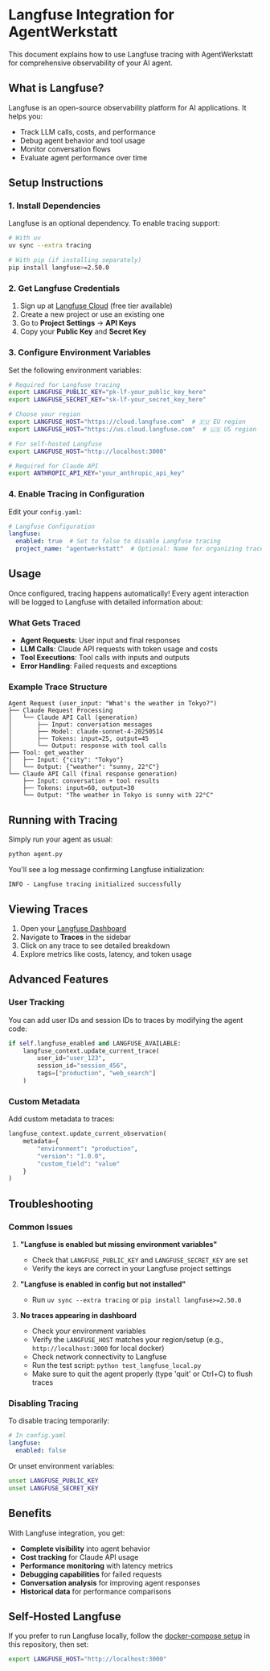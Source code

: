# Langfuse Integration for AgentWerkstatt

This document explains how to use Langfuse tracing with AgentWerkstatt for comprehensive observability of your AI agent.

## What is Langfuse?

Langfuse is an open-source observability platform for AI applications. It helps you:
- Track LLM calls, costs, and performance
- Debug agent behavior and tool usage
- Monitor conversation flows
- Evaluate agent performance over time

## Setup Instructions

### 1. Install Dependencies

Langfuse is an optional dependency. To enable tracing support:

```bash
# With uv
uv sync --extra tracing

# With pip (if installing separately)
pip install langfuse>=2.50.0
```

### 2. Get Langfuse Credentials

1. Sign up at [Langfuse Cloud](https://cloud.langfuse.com) (free tier available)
2. Create a new project or use an existing one
3. Go to **Project Settings** → **API Keys**
4. Copy your **Public Key** and **Secret Key**

### 3. Configure Environment Variables

Set the following environment variables:

```bash
# Required for Langfuse tracing
export LANGFUSE_PUBLIC_KEY="pk-lf-your_public_key_here"
export LANGFUSE_SECRET_KEY="sk-lf-your_secret_key_here"

# Choose your region
export LANGFUSE_HOST="https://cloud.langfuse.com"  # 🇪🇺 EU region
export LANGFUSE_HOST="https://us.cloud.langfuse.com"  # 🇺🇸 US region

# For self-hosted Langfuse
export LANGFUSE_HOST="http://localhost:3000"

# Required for Claude API
export ANTHROPIC_API_KEY="your_anthropic_api_key"
```

### 4. Enable Tracing in Configuration

Edit your `config.yaml`:

```yaml
# Langfuse Configuration
langfuse:
  enabled: true  # Set to false to disable Langfuse tracing
  project_name: "agentwerkstatt"  # Optional: Name for organizing traces
```

## Usage

Once configured, tracing happens automatically! Every agent interaction will be logged to Langfuse with detailed information about:

### What Gets Traced

- **Agent Requests**: User input and final responses
- **LLM Calls**: Claude API requests with token usage and costs
- **Tool Executions**: Tool calls with inputs and outputs
- **Error Handling**: Failed requests and exceptions

### Example Trace Structure

```
Agent Request (user_input: "What's the weather in Tokyo?")
├── Claude Request Processing
│   └── Claude API Call (generation)
│       ├── Input: conversation messages
│       ├── Model: claude-sonnet-4-20250514
│       ├── Tokens: input=25, output=45
│       └── Output: response with tool calls
├── Tool: get_weather
│   ├── Input: {"city": "Tokyo"}
│   └── Output: {"weather": "sunny, 22°C"}
└── Claude API Call (final response generation)
    ├── Input: conversation + tool results
    ├── Tokens: input=60, output=30
    └── Output: "The weather in Tokyo is sunny with 22°C"
```

## Running with Tracing

Simply run your agent as usual:

```bash
python agent.py
```

You'll see a log message confirming Langfuse initialization:
```
INFO - Langfuse tracing initialized successfully
```

## Viewing Traces

1. Open your [Langfuse Dashboard](https://cloud.langfuse.com)
2. Navigate to **Traces** in the sidebar
3. Click on any trace to see detailed breakdown
4. Explore metrics like costs, latency, and token usage

## Advanced Features

### User Tracking

You can add user IDs and session IDs to traces by modifying the agent code:

```python
if self.langfuse_enabled and LANGFUSE_AVAILABLE:
    langfuse_context.update_current_trace(
        user_id="user_123",
        session_id="session_456",
        tags=["production", "web_search"]
    )
```

### Custom Metadata

Add custom metadata to traces:

```python
langfuse_context.update_current_observation(
    metadata={
        "environment": "production",
        "version": "1.0.0",
        "custom_field": "value"
    }
)
```

## Troubleshooting

### Common Issues

1. **"Langfuse is enabled but missing environment variables"**
   - Check that `LANGFUSE_PUBLIC_KEY` and `LANGFUSE_SECRET_KEY` are set
   - Verify the keys are correct in your Langfuse project settings

2. **"Langfuse is enabled in config but not installed"**
   - Run `uv sync --extra tracing` or `pip install langfuse>=2.50.0`

3. **No traces appearing in dashboard**
   - Check your environment variables
   - Verify the `LANGFUSE_HOST` matches your region/setup (e.g., `http://localhost:3000` for local docker)
   - Check network connectivity to Langfuse
   - Run the test script: `python test_langfuse_local.py`
   - Make sure to quit the agent properly (type 'quit' or Ctrl+C) to flush traces

### Disabling Tracing

To disable tracing temporarily:

```yaml
# In config.yaml
langfuse:
  enabled: false
```

Or unset environment variables:
```bash
unset LANGFUSE_PUBLIC_KEY
unset LANGFUSE_SECRET_KEY
```

## Benefits

With Langfuse integration, you get:

- **Complete visibility** into agent behavior
- **Cost tracking** for Claude API usage
- **Performance monitoring** with latency metrics
- **Debugging capabilities** for failed requests
- **Conversation analysis** for improving agent responses
- **Historical data** for performance comparisons

## Self-Hosted Langfuse

If you prefer to run Langfuse locally, follow the [docker-compose setup](./LANGFUSE_SETUP.md) in this repository, then set:

```bash
export LANGFUSE_HOST="http://localhost:3000"
```
